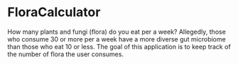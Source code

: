 # FloraCalculator
How many plants and fungi (flora) do you eat per a week? Allegedly, those who consume 30 or more per a week have a more diverse gut microbiome than those who eat 10 or less. The goal of this application is to keep track of the number of flora the user consumes. 
